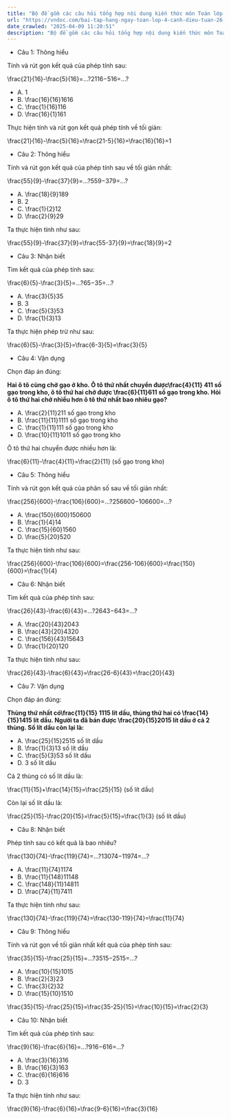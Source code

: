 ```yaml
---
title: "Bộ đề gồm các câu hỏi tổng hợp nội dung kiến thức môn Toán lớp 4 đã học ở Tuần 26 trong chương trình Toán lớp 4 Tập 2 sách Cánh Diều, giúp các em ôn tập và luyện giải các dạng bài tập Toán lớp 4. Mời các em cùng luyện tập."
url: "https://vndoc.com/bai-tap-hang-ngay-toan-lop-4-canh-dieu-tuan-26-thu-4-338511"
date_crawled: "2025-04-09 11:20:51"
description: "Bộ đề gồm các câu hỏi tổng hợp nội dung kiến thức môn Toán lớp 4 đã học ở Tuần 26 trong chương trình Toán lớp 4 Tập 2 sách Cánh Diều, giúp các em ôn tập và luyện giải các dạng bài tập Toán lớp 4. Mời các em cùng luyện tập."
---
```


* Câu 1:  Thông hiểu

Tính và rút gọn kết quả của phép tính sau:

\\frac{21}{16}-\\frac{5}{16}=...?2116−516=...?

  * A. 1 
  * B. \\frac{16}{16}1616
  * C. \\frac{1}{16}116
  * D. \\frac{16}{1}161



Thực hiện tính và rút gọn kết quả phép tính về tối giản:

\\frac{21}{16}-\\frac{5}{16}=\\frac{21-5}{16}=\\frac{16}{16}=1

* Câu 2:  Thông hiểu

Tính và rút gọn kết quả của phép tính sau về tối giản nhất:

\\frac{55}{9}-\\frac{37}{9}=...?559−379=...?

  * A. \\frac{18}{9}189
  * B. 2 
  * C. \\frac{1}{2}12
  * D. \\frac{2}{9}29



Ta thực hiện tính như sau:

\\frac{55}{9}-\\frac{37}{9}=\\frac{55-37}{9}=\\frac{18}{9}=2

* Câu 3:  Nhận biết

Tìm kết quả của phép tính sau:

\\frac{6}{5}-\\frac{3}{5}=...?65−35=...?

  * A. \\frac{3}{5}35
  * B. 3 
  * C. \\frac{5}{3}53
  * D. \\frac{1}{3}13



Ta thực hiện phép trừ như sau:

\\frac{6}{5}-\\frac{3}{5}=\\frac{6-3}{5}=\\frac{3}{5}

* Câu 4:  Vận dụng

Chọn đáp án đúng:

**Hai ô tô cùng chở gạo ở kho. Ô tô thứ nhất chuyển được\\frac{4}{11} 411 số gạo trong kho, ô tô thứ hai chở được \\frac{6}{11}611 số gạo trong kho. Hỏi ô tô thứ hai chở nhiều hơn ô tô thứ nhất bao nhiêu gạo?**

  * A. \\frac{2}{11}211 số gạo trong kho 
  * B. \\frac{11}{11}1111 số gạo trong kho 
  * C. \\frac{1}{11}111 số gạo trong kho 
  * D. \\frac{10}{11}1011 số gạo trong kho 



Ô tô thứ hai chuyển được nhiều hơn là:

\\frac{6}{11}-\\frac{4}{11}=\\frac{2}{11} (số gạo trong kho)

* Câu 5:  Thông hiểu

Tính và rút gọn kết quả của phân số sau về tối giản nhất:

\\frac{256}{600}-\\frac{106}{600}=...?256600−106600=...?

  * A. \\frac{150}{600}150600
  * B. \\frac{1}{4}14
  * C. \\frac{15}{60}1560
  * D. \\frac{5}{20}520



Ta thực hiện tính như sau:

\\frac{256}{600}-\\frac{106}{600}=\\frac{256-106}{600}=\\frac{150}{600}=\\frac{1}{4}

* Câu 6:  Nhận biết

Tìm kết quả của phép tính sau:

\\frac{26}{43}-\\frac{6}{43}=...?2643−643=...?

  * A. \\frac{20}{43}2043
  * B. \\frac{43}{20}4320
  * C. \\frac{156}{43}15643
  * D. \\frac{1}{20}120



Ta thực hiện tính như sau:

\\frac{26}{43}-\\frac{6}{43}=\\frac{26-6}{43}=\\frac{20}{43}

* Câu 7:  Vận dụng

Chọn đáp án đúng:

**Thùng thứ nhất có\\frac{11}{15} 1115 lít dầu, thùng thứ hai có \\frac{14}{15}1415 lít dầu. Người ta đã bán được \\frac{20}{15}2015 lít dầu ở cả 2 thùng. Số lít dầu còn lại là:**

  * A. \\frac{25}{15}2515 số lít dầu 
  * B. \\frac{1}{3}13 số lít dầu 
  * C. \\frac{5}{3}53 số lít dầu 
  * D. 3 số lít dầu 



Cả 2 thùng có số lít dầu là:

\\frac{11}{15}+\\frac{14}{15}=\\frac{25}{15} (số lít dầu)

Còn lại số lít dầu là:

\\frac{25}{15}-\\frac{20}{15}=\\frac{5}{15}=\\frac{1}{3} (số lít dầu)

* Câu 8:  Nhận biết

Phép tính sau có kết quả là bao nhiêu?

\\frac{130}{74}-\\frac{119}{74}=...?13074−11974=...?

  * A. \\frac{11}{74}1174
  * B. \\frac{11}{148}11148
  * C. \\frac{148}{11}14811
  * D. \\frac{74}{11}7411



Ta thực hiện tính như sau:

\\frac{130}{74}-\\frac{119}{74}=\\frac{130-119}{74}=\\frac{11}{74}

* Câu 9:  Thông hiểu

Tính và rút gọn về tối giản nhất kết quả của phép tính sau:

\\frac{35}{15}-\\frac{25}{15}=...?3515−2515=...?

  * A. \\frac{10}{15}1015
  * B. \\frac{2}{3}23
  * C. \\frac{3}{2}32
  * D. \\frac{15}{10}1510



\\frac{35}{15}-\\frac{25}{15}=\\frac{35-25}{15}=\\frac{10}{15}=\\frac{2}{3}

* Câu 10:  Nhận biết

Tìm kết quả của phép tính sau:

\\frac{9}{16}-\\frac{6}{16}=...?916−616=...?

  * A. \\frac{3}{16}316
  * B. \\frac{16}{3}163
  * C. \\frac{6}{16}616
  * D. 3 



Ta thực hiện tính như sau:

\\frac{9}{16}-\\frac{6}{16}=\\frac{9-6}{16}=\\frac{3}{16}
